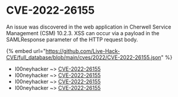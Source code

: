 # CVE-2022-26155

An issue was discovered in the web application in Cherwell Service Management (CSM) 10.2.3. XSS can occur via a payload in the SAMLResponse parameter of the HTTP request body.

{% embed url="https://github.com/Live-Hack-CVE/full_database/blob/main/cves/2022/CVE-2022-26155.json" %}


* l00neyhacker ~> [CVE-2022-26155](https://www.alice-snow.ru/2022/database/cve-2022-26155/cve-2022-26155-l00neyhacker)
* l00neyhacker ~> [CVE-2022-26155](https://www.alice-snow.ru/2022/database/cve-2022-26155/cve-2022-26155-l00neyhacker)
* l00neyhacker ~> [CVE-2022-26155](https://www.alice-snow.ru/2022/database/cve-2022-26155/cve-2022-26155-l00neyhacker)
* l00neyhacker ~> [CVE-2022-26155](https://www.alice-snow.ru/2022/database/cve-2022-26155/cve-2022-26155-l00neyhacker)